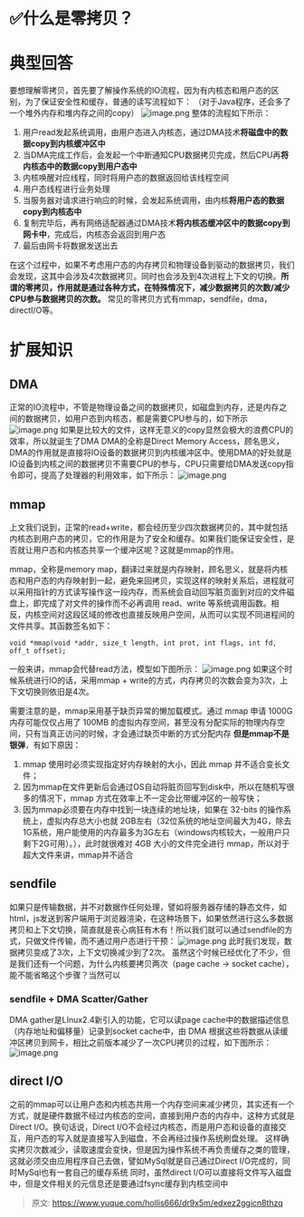 # ✅什么是零拷贝？


# 典型回答
要想理解零拷贝，首先要了解操作系统的IO流程，因为有内核态和用户态的区别，为了保证安全性和缓存，普通的读写流程如下：
（对于Java程序，还会多了一个堆外内存和堆内存之间的copy）
![image.png](./img/JDhCO0IZvMtDnucg/1675513451422-d76e4b33-486e-4d86-9720-330f205e6338-466506.png)
整体的流程如下所示：

1. 用户read发起系统调用，由用户态进入内核态，通过DMA技术**将磁盘中的数据copy到内核缓冲区中**
2. 当DMA完成工作后，会发起一个中断通知CPU数据拷贝完成，然后CPU再**将内核态中的数据copy到用户态中**
3. 内核唤醒对应线程，同时将用户态的数据返回给该线程空间
4. 用户态线程进行业务处理
5. 当服务器对请求进行响应的时候，会发起系统调用，由内核**将用户态的数据copy到内核态中**
6. 复制完毕后，再有网络适配器通过DMA技术**将内核态缓冲区中的数据copy到网卡中**，完成后，内核态会返回到用户态
7. 最后由网卡将数据发送出去

在这个过程中，如果不考虑用户态的内存拷贝和物理设备到驱动的数据拷贝，我们会发现，这其中会涉及4次数据拷贝。同时也会涉及到4次进程上下文的切换。**所谓的零拷贝，作用就是通过各种方式，在特殊情况下，减少数据拷贝的次数/减少CPU参与数据拷贝的次数。**
常见的零拷贝方式有mmap，sendfile，dma，directI/O等。

# 扩展知识

## DMA
正常的IO流程中，不管是物理设备之间的数据拷贝，如磁盘到内存，还是内存之间的数据拷贝，如用户态到内核态，都是需要CPU参与的，如下所示
![image.png](./img/JDhCO0IZvMtDnucg/1675514101817-0f1dc1ff-aa39-4057-8fb2-d53d10309646-853812.png)
如果是比较大的文件，这样无意义的copy显然会极大的浪费CPU的效率，所以就诞生了DMA
DMA的全称是Direct  Memory Access，顾名思义，DMA的作用就是直接将IO设备的数据拷贝到内核缓冲区中。使用DMA的好处就是IO设备到内核之间的数据拷贝不需要CPU的参与，CPU只需要给DMA发送copy指令即可，提高了处理器的利用效率，如下所示：
![image.png](./img/JDhCO0IZvMtDnucg/1675514204952-48791660-5d6a-424c-99bb-ccf041423d7d-938503.png)

## mmap
上文我们说到，正常的read+write，都会经历至少四次数据拷贝的，其中就包括内核态到用户态的拷贝，它的作用是为了安全和缓存。如果我们能保证安全性，是否就让用户态和内核态共享一个缓冲区呢？这就是mmap的作用。

mmap，全称是memory map，翻译过来就是内存映射，顾名思义，就是将内核态和用户态的内存映射到一起，避免来回拷贝，实现这样的映射关系后，进程就可以采用指针的方式读写操作这一段内存，而系统会自动回写脏页面到对应的文件磁盘上，即完成了对文件的操作而不必再调用 read、write 等系统调用函数。相反，内核空间对这段区域的修改也直接反映用户空间，从而可以实现不同进程间的文件共享。其函数签名如下：
```basic
void *mmap(void *addr, size_t length, int prot, int flags, int fd, off_t offset);
```
一般来讲，mmap会代替read方法，模型如下图所示：
![image.png](./img/JDhCO0IZvMtDnucg/1675516415369-306c6a6d-da79-48ce-a15e-7618c0882b2e-126613.png)
如果这个时候系统进行IO的话，采用mmap + write的方式，内存拷贝的次数会变为3次，上下文切换则依旧是4次。

需要注意的是，mmap采用基于缺页异常的懒加载模式。通过 mmap 申请 1000G 内存可能仅仅占用了 100MB 的虚拟内存空间，甚至没有分配实际的物理内存空间，只有当真正访问的时候，才会通过缺页中断的方式分配内存
**但是mmap不是银弹**，有如下原因：

1. mmap 使用时必须实现指定好内存映射的大小，因此 mmap 并不适合变长文件；
2. 因为mmap在文件更新后会通过OS自动将脏页回写到disk中，所以在随机写很多的情况下，mmap 方式在效率上不一定会比带缓冲区的一般写快；
3. 因为mmap必须要在内存中找到一块连续的地址块，如果在 32-bits 的操作系统上，虚拟内存总大小也就 2GB左右（32位系统的地址空间最大为4G，除去1G系统，用户能使用的内存最多为3G左右（windows内核较大，一般用户只剩下2G可用）。），此时就很难对 4GB 大小的文件完全进行 mmap，所以对于超大文件来讲，mmap并不适合

## sendfile
如果只是传输数据，并不对数据作任何处理，譬如将服务器存储的静态文件，如html，js发送到客户端用于浏览器渲染，在这种场景下，如果依然进行这么多数据拷贝和上下文切换，简直就是丧心病狂有木有！所以我们就可以通过sendfile的方式，只做文件传输，而不通过用户态进行干预：
![image.png](./img/JDhCO0IZvMtDnucg/1675517973893-8ec1067b-0635-4803-8922-83251e13f301-568722.png)
此时我们发现，数据拷贝变成了3次，上下文切换减少到了2次。
虽然这个时候已经优化了不少，但是我们还有一个问题，为什么内核要拷贝两次（page cache -> socket cache），能不能省略这个步骤？当然可以

### sendfile + DMA Scatter/Gather
DMA gather是LInux2.4新引入的功能，它可以读page cache中的数据描述信息（内存地址和偏移量）记录到socket cache中，由 DMA 根据这些将数据从读缓冲区拷贝到网卡，相比之前版本减少了一次CPU拷贝的过程，如下图所示：
![image.png](./img/JDhCO0IZvMtDnucg/1675518151888-2588819c-5e8f-4e90-a359-fb7461cbf036-615433.png)

## direct I/O
之前的mmap可以让用户态和内核态共用一个内存空间来减少拷贝，其实还有一个方式，就是硬件数据不经过内核态的空间，直接到用户态的内存中，这种方式就是Direct I/O。换句话说，Direct I/O不会经过内核态，而是用户态和设备的直接交互，用户态的写入就是直接写入到磁盘，不会再经过操作系统刷盘处理。
这样确实拷贝次数减少，读取速度会变快，但是因为操作系统不再负责缓存之类的管理，这就必须交由应用程序自己去做，譬如MySql就是自己通过Direct I/O完成的，同时MySql也有一套自己的缓存系统
同时，虽然direct I/O可以直接将文件写入磁盘中，但是文件相关的元信息还是要通过fsync缓存到内核空间中



> 原文: <https://www.yuque.com/hollis666/dr9x5m/edxez2ggicn8thzq>